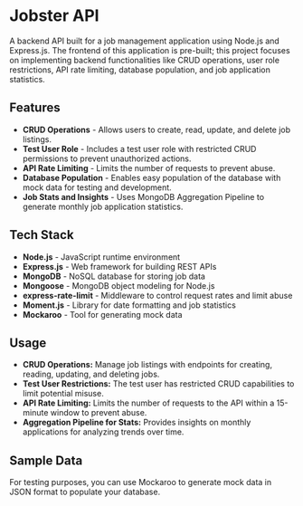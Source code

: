# Jobster API

A backend API built for a job management application using Node.js and Express.js. The frontend of this application is pre-built; this project focuses on implementing backend functionalities like CRUD operations, user role restrictions, API rate limiting, database population, and job application statistics.

## Features

* **CRUD Operations** - Allows users to create, read, update, and delete job listings.
* **Test User Role** - Includes a test user role with restricted CRUD permissions to prevent unauthorized actions.
* **API Rate Limiting** - Limits the number of requests to prevent abuse.
* **Database Population** - Enables easy population of the database with mock data for testing and development.
* **Job Stats and Insights** - Uses MongoDB Aggregation Pipeline to generate monthly job application statistics.

## Tech Stack

* **Node.js** - JavaScript runtime environment
* **Express.js** - Web framework for building REST APIs
* **MongoDB** - NoSQL database for storing job data
* **Mongoose** - MongoDB object modeling for Node.js
* **express-rate-limit** - Middleware to control request rates and limit abuse
* **Moment.js** - Library for date formatting and job statistics
* **Mockaroo** - Tool for generating mock data

## Usage

* **CRUD Operations:** Manage job listings with endpoints for creating, reading, updating, and deleting jobs.
* **Test User Restrictions:** The test user has restricted CRUD capabilities to limit potential misuse.
* **API Rate Limiting:** Limits the number of requests to the API within a 15-minute window to prevent abuse.
* **Aggregation Pipeline for Stats:** Provides insights on monthly applications for analyzing trends over time.

## Sample Data
For testing purposes, you can use Mockaroo to generate mock data in JSON format to populate your database.
